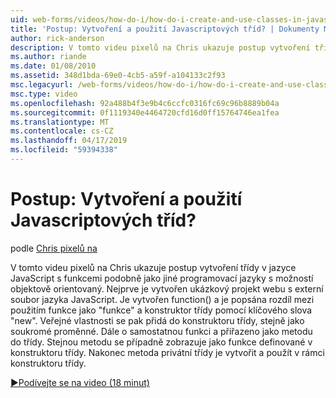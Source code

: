 ```yaml
---
uid: web-forms/videos/how-do-i/how-do-i-create-and-use-classes-in-javascript
title: 'Postup: Vytvoření a použití Javascriptových tříd? | Dokumenty Microsoft'
author: rick-anderson
description: V tomto videu pixelů na Chris ukazuje postup vytvoření třídy v jazyce JavaScript s funkcemi podobně jako jiné programovací jazyky s objektově orientované capabilitie...
ms.author: riande
ms.date: 01/08/2010
ms.assetid: 348d1bda-69e0-4cb5-a59f-a104133c2f93
msc.legacyurl: /web-forms/videos/how-do-i/how-do-i-create-and-use-classes-in-javascript
msc.type: video
ms.openlocfilehash: 92a488b4f3e9b4c6ccfc0316fc69c96b8889b04a
ms.sourcegitcommit: 0f1119340e4464720cfd16d0ff15764746ea1fea
ms.translationtype: MT
ms.contentlocale: cs-CZ
ms.lasthandoff: 04/17/2019
ms.locfileid: "59394338"
---
```

# <a name="how-do-i-create-and-use-classes-in-javascript"></a>Postup: Vytvoření a použití Javascriptových tříd?

podle [Chris pixelů na](https://twitter.com/chrispels)

V tomto videu pixelů na Chris ukazuje postup vytvoření třídy v jazyce JavaScript s funkcemi podobně jako jiné programovací jazyky s možností objektově orientovaný. Nejprve je vytvořen ukázkový projekt webu s externí soubor jazyka JavaScript. Je vytvořen function() a je popsána rozdíl mezi použitím funkce jako "funkce" a konstruktor třídy pomocí klíčového slova "new". Veřejné vlastnosti se pak přidá do konstruktoru třídy, stejně jako soukromé proměnné. Dále o samostatnou funkci a přiřazeno jako metodu do třídy. Stejnou metodu se případně zobrazuje jako funkce definované v konstruktoru třídy. Nakonec metoda privátní třídy je vytvořit a použít v rámci konstruktoru třídy.

[&#9654;Podívejte se na video (18 minut)](https://channel9.msdn.com/Blogs/ASP-NET-Site-Videos/how-do-i-create-and-use-classes-in-javascript)
